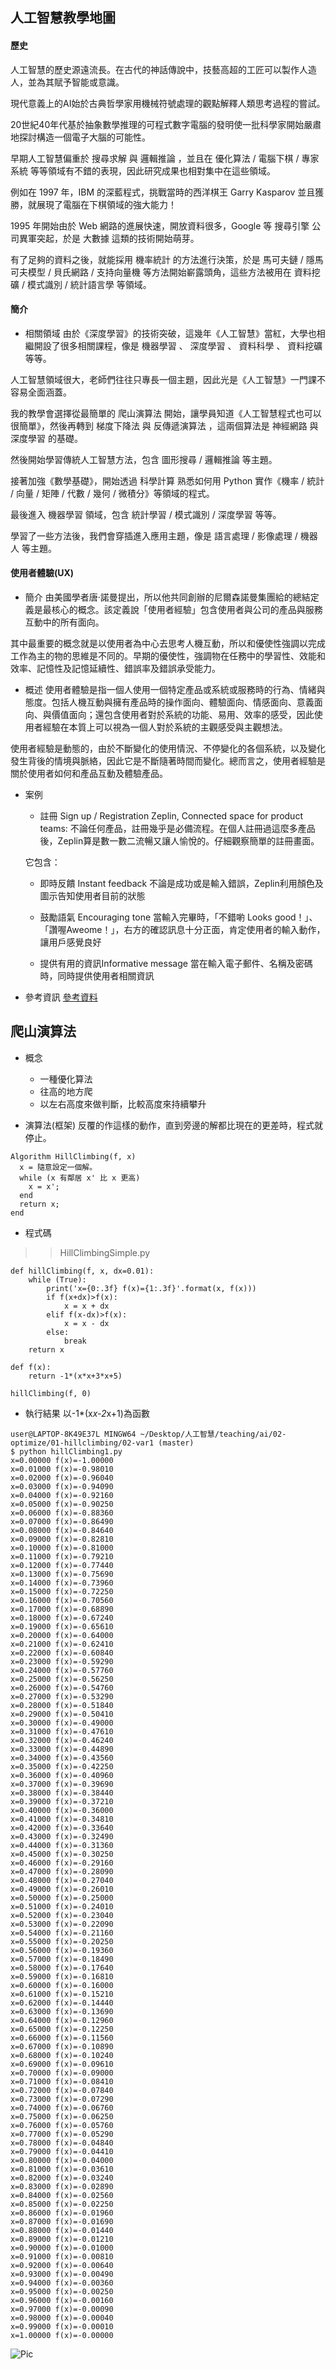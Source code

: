 ## 人工智慧教學地圖
#### 歷史
人工智慧的歷史源遠流長。在古代的神話傳說中，技藝高超的工匠可以製作人造人，並為其賦予智能或意識。

現代意義上的AI始於古典哲學家用機械符號處理的觀點解釋人類思考過程的嘗試。

20世紀40年代基於抽象數學推理的可程式數字電腦的發明使一批科學家開始嚴肅地探討構造一個電子大腦的可能性。

早期人工智慧偏重於 搜尋求解 與 邏輯推論 ，並且在 優化算法 / 電腦下棋 / 專家系統 等等領域有不錯的表現，因此研究成果也相對集中在這些領域。

例如在 1997 年，IBM 的深藍程式，挑戰當時的西洋棋王 Garry Kasparov 並且獲勝，就展現了電腦在下棋領域的強大能力！

1995 年開始由於 Web 網路的進展快速，開放資料很多，Google 等 搜尋引擎 公司異軍突起，於是 大數據 這類的技術開始萌芽。

有了足夠的資料之後，就能採用 機率統計 的方法進行決策，於是 馬可夫鏈 / 隱馬可夫模型 / 貝氏網路 / 支持向量機 等方法開始嶄露頭角，這些方法被用在 資料挖礦 / 模式識別 / 統計語言學 等領域。

#### 簡介
* 相關領域
由於《深度學習》的技術突破，這幾年《人工智慧》當紅，大學也相繼開設了很多相關課程，像是 機器學習 、 深度學習 、 資料科學 、 資料挖礦 等等。

人工智慧領域很大，老師們往往只專長一個主題，因此光是《人工智慧》一門課不容易全面涵蓋。

我的教學會選擇從最簡單的 爬山演算法 開始，讓學員知道《人工智慧程式也可以很簡單》，然後再轉到 梯度下降法 與 反傳遞演算法 ，這兩個算法是 神經網路 與 深度學習 的基礎。

然後開始學習傳統人工智慧方法，包含 圖形搜尋 / 邏輯推論 等主題。

接著加強《數學基礎》，開始透過 科學計算 熟悉如何用 Python 實作《機率 / 統計 / 向量 / 矩陣 / 代數 / 幾何 / 微積分》等領域的程式。

最後進入 機器學習 領域，包含 統計學習 / 模式識別 / 深度學習 等等。

學習了一些方法後，我們會穿插進入應用主題，像是 語言處理 / 影像處理 / 機器人 等主題。

#### 使用者體驗(UX)
* 簡介
由美國學者唐·諾曼提出，所以他共同創辦的尼爾森諾曼集團給的總結定義是最核心的概念。該定義說「使用者經驗」包含使用者與公司的產品與服務互動中的所有面向。

其中最重要的概念就是以使用者為中心去思考人機互動，所以和優使性強調以完成工作為主的物的思維是不同的。早期的優使性，強調物在任務中的學習性、效能和效率、記憶性及記憶延續性、錯誤率及錯誤承受能力。

* 概述
使用者體驗是指一個人使用一個特定產品或系統或服務時的行為、情緒與態度。包括人機互動與擁有產品時的操作面向、體驗面向、情感面向、意義面向、與價值面向；還包含使用者對於系統的功能、易用、效率的感受，因此使用者經驗在本質上可以視為一個人對於系統的主觀感受與主觀想法。

使用者經驗是動態的，由於不斷變化的使用情況、不停變化的各個系統，以及變化發生背後的情境與脈絡，因此它是不斷隨著時間而變化。總而言之，使用者經驗是關於使用者如何和產品互動及體驗產品。

* 案例
    * 註冊 Sign up / Registration
    Zeplin, Connected space for product teams:
    不論任何產品，註冊幾乎是必備流程。在個人註冊過這麼多產品後，Zeplin算是數一數二流暢又讓人愉悅的。仔細觀察簡單的註冊畫面。
    
    它包含：
    * 即時反饋 Instant feedback
    不論是成功或是輸入錯誤，Zeplin利用顏色及圖示告知使用者目前的狀態

    * 鼓勵語氣 Encouraging tone
    當輸入完畢時，「不錯喲 Looks good！」、「讚喔Aweome！」，右方的確認訊息十分正面，肯定使用者的輸入動作，讓用戶感覺良好

    * 提供有用的資訊Informative message
    當在輸入電子郵件、名稱及密碼時，同時提供使用者相關資訊

* 參考資訊
[參考資料](https://medium.com/uxeastmeetswest/%E5%A5%BDux%E8%A8%AD%E8%A8%88%E6%A1%88%E4%BE%8B%E5%88%86%E4%BA%AB-%E4%B8%8A-%E4%B8%83%E5%A4%A7%E5%9F%BA%E6%9C%AC%E4%BD%BF%E7%94%A8%E6%83%85%E5%A2%83-good-ux-design-examples-7-basic-user-scenarios-bcd9fe0f22e4)


## 爬山演算法
* 概念
    * 一種優化算法
    * 往高的地方爬
    * 以左右高度來做判斷，比較高度來持續攀升

* 演算法(框架)
反覆的作這樣的動作，直到旁邊的解都比現在的更差時，程式就停止。

```
Algorithm HillClimbing(f, x)
  x = 隨意設定一個解。
  while (x 有鄰居 x' 比 x 更高)
    x = x';
  end
  return x;
end
```

* 程式碼
>>HillClimbingSimple.py
```
def hillClimbing(f, x, dx=0.01):
    while (True):
        print('x={0:.3f} f(x)={1:.3f}'.format(x, f(x)))
        if f(x+dx)>f(x):
            x = x + dx
        elif f(x-dx)>f(x):
            x = x - dx
        else:
            break
    return x

def f(x):
    return -1*(x*x+3*x+5)

hillClimbing(f, 0)
```
* 執行結果
以-1*(x*x-2*x+1)為函數
```
user@LAPTOP-8K49E37L MINGW64 ~/Desktop/人工智慧/teaching/ai/02-optimize/01-hillclimbing/02-var1 (master)
$ python hillClimbing1.py
x=0.00000 f(x)=-1.00000
x=0.01000 f(x)=-0.98010
x=0.02000 f(x)=-0.96040
x=0.03000 f(x)=-0.94090
x=0.04000 f(x)=-0.92160
x=0.05000 f(x)=-0.90250
x=0.06000 f(x)=-0.88360
x=0.07000 f(x)=-0.86490
x=0.08000 f(x)=-0.84640
x=0.09000 f(x)=-0.82810
x=0.10000 f(x)=-0.81000
x=0.11000 f(x)=-0.79210
x=0.12000 f(x)=-0.77440
x=0.13000 f(x)=-0.75690
x=0.14000 f(x)=-0.73960
x=0.15000 f(x)=-0.72250
x=0.16000 f(x)=-0.70560
x=0.17000 f(x)=-0.68890
x=0.18000 f(x)=-0.67240
x=0.19000 f(x)=-0.65610
x=0.20000 f(x)=-0.64000
x=0.21000 f(x)=-0.62410
x=0.22000 f(x)=-0.60840
x=0.23000 f(x)=-0.59290
x=0.24000 f(x)=-0.57760
x=0.25000 f(x)=-0.56250
x=0.26000 f(x)=-0.54760
x=0.27000 f(x)=-0.53290
x=0.28000 f(x)=-0.51840
x=0.29000 f(x)=-0.50410
x=0.30000 f(x)=-0.49000
x=0.31000 f(x)=-0.47610
x=0.32000 f(x)=-0.46240
x=0.33000 f(x)=-0.44890
x=0.34000 f(x)=-0.43560
x=0.35000 f(x)=-0.42250
x=0.36000 f(x)=-0.40960
x=0.37000 f(x)=-0.39690
x=0.38000 f(x)=-0.38440
x=0.39000 f(x)=-0.37210
x=0.40000 f(x)=-0.36000
x=0.41000 f(x)=-0.34810
x=0.42000 f(x)=-0.33640
x=0.43000 f(x)=-0.32490
x=0.44000 f(x)=-0.31360
x=0.45000 f(x)=-0.30250
x=0.46000 f(x)=-0.29160
x=0.47000 f(x)=-0.28090
x=0.48000 f(x)=-0.27040
x=0.49000 f(x)=-0.26010
x=0.50000 f(x)=-0.25000
x=0.51000 f(x)=-0.24010
x=0.52000 f(x)=-0.23040
x=0.53000 f(x)=-0.22090
x=0.54000 f(x)=-0.21160
x=0.55000 f(x)=-0.20250
x=0.56000 f(x)=-0.19360
x=0.57000 f(x)=-0.18490
x=0.58000 f(x)=-0.17640
x=0.59000 f(x)=-0.16810
x=0.60000 f(x)=-0.16000
x=0.61000 f(x)=-0.15210
x=0.62000 f(x)=-0.14440
x=0.63000 f(x)=-0.13690
x=0.64000 f(x)=-0.12960
x=0.65000 f(x)=-0.12250
x=0.66000 f(x)=-0.11560
x=0.67000 f(x)=-0.10890
x=0.68000 f(x)=-0.10240
x=0.69000 f(x)=-0.09610
x=0.70000 f(x)=-0.09000
x=0.71000 f(x)=-0.08410
x=0.72000 f(x)=-0.07840
x=0.73000 f(x)=-0.07290
x=0.74000 f(x)=-0.06760
x=0.75000 f(x)=-0.06250
x=0.76000 f(x)=-0.05760
x=0.77000 f(x)=-0.05290
x=0.78000 f(x)=-0.04840
x=0.79000 f(x)=-0.04410
x=0.80000 f(x)=-0.04000
x=0.81000 f(x)=-0.03610
x=0.82000 f(x)=-0.03240
x=0.83000 f(x)=-0.02890
x=0.84000 f(x)=-0.02560
x=0.85000 f(x)=-0.02250
x=0.86000 f(x)=-0.01960
x=0.87000 f(x)=-0.01690
x=0.88000 f(x)=-0.01440
x=0.89000 f(x)=-0.01210
x=0.90000 f(x)=-0.01000
x=0.91000 f(x)=-0.00810
x=0.92000 f(x)=-0.00640
x=0.93000 f(x)=-0.00490
x=0.94000 f(x)=-0.00360
x=0.95000 f(x)=-0.00250
x=0.96000 f(x)=-0.00160
x=0.97000 f(x)=-0.00090
x=0.98000 f(x)=-0.00040
x=0.99000 f(x)=-0.00010
x=1.00000 f(x)=-0.00000
```
![Pic](https://github.com/brian891005/ai109b/tree/main/Note/圖片/function.PNG)
